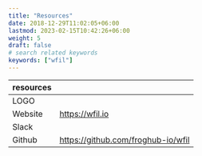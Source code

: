 ```yaml
---
title: "Resources"
date: 2018-12-29T11:02:05+06:00
lastmod: 2023-02-15T10:42:26+06:00
weight: 5
draft: false
# search related keywords
keywords: ["wfil"]
---
```


|resources||
|:----|:----|
|LOGO||
|Website|https://wfil.io|
|Slack||
|Github|https://github.com/froghub-io/wfil|
